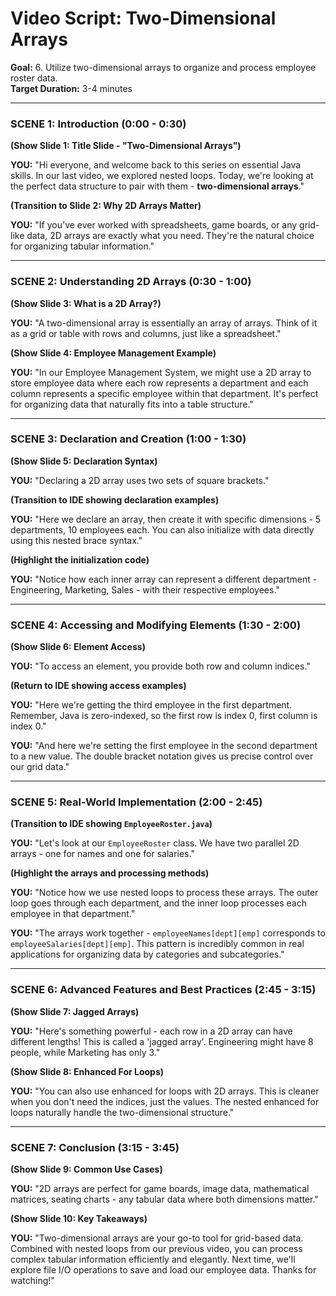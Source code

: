 # Video Script: Two-Dimensional Arrays

**Goal:** 6. Utilize two-dimensional arrays to organize and process employee roster data.  
**Target Duration:** 3-4 minutes

---

### SCENE 1: Introduction (0:00 - 0:30)

**(Show Slide 1: Title Slide - "Two-Dimensional Arrays")**

**YOU:**
"Hi everyone, and welcome back to this series on essential Java skills. In our last video, we explored nested loops. Today, we're looking at the perfect data structure to pair with them - **two-dimensional arrays**."

**(Transition to Slide 2: Why 2D Arrays Matter)**

**YOU:**
"If you've ever worked with spreadsheets, game boards, or any grid-like data, 2D arrays are exactly what you need. They're the natural choice for organizing tabular information."

---

### SCENE 2: Understanding 2D Arrays (0:30 - 1:00)

**(Show Slide 3: What is a 2D Array?)**

**YOU:**
"A two-dimensional array is essentially an array of arrays. Think of it as a grid or table with rows and columns, just like a spreadsheet."

**(Show Slide 4: Employee Management Example)**

**YOU:**
"In our Employee Management System, we might use a 2D array to store employee data where each row represents a department and each column represents a specific employee within that department. It's perfect for organizing data that naturally fits into a table structure."

---

### SCENE 3: Declaration and Creation (1:00 - 1:30)

**(Show Slide 5: Declaration Syntax)**

**YOU:**
"Declaring a 2D array uses two sets of square brackets."

**(Transition to IDE showing declaration examples)**

**YOU:**
"Here we declare an array, then create it with specific dimensions - 5 departments, 10 employees each. You can also initialize with data directly using this nested brace syntax."

**(Highlight the initialization code)**

**YOU:**
"Notice how each inner array can represent a different department - Engineering, Marketing, Sales - with their respective employees."

---

### SCENE 4: Accessing and Modifying Elements (1:30 - 2:00)

**(Show Slide 6: Element Access)**

**YOU:**
"To access an element, you provide both row and column indices."

**(Return to IDE showing access examples)**

**YOU:**
"Here we're getting the third employee in the first department. Remember, Java is zero-indexed, so the first row is index 0, first column is index 0."

**YOU:**
"And here we're setting the first employee in the second department to a new value. The double bracket notation gives us precise control over our grid data."

---

### SCENE 5: Real-World Implementation (2:00 - 2:45)

**(Transition to IDE showing `EmployeeRoster.java`)**

**YOU:**
"Let's look at our `EmployeeRoster` class. We have two parallel 2D arrays - one for names and one for salaries."

**(Highlight the arrays and processing methods)**

**YOU:**
"Notice how we use nested loops to process these arrays. The outer loop goes through each department, and the inner loop processes each employee in that department."

**YOU:**
"The arrays work together - `employeeNames[dept][emp]` corresponds to `employeeSalaries[dept][emp]`. This pattern is incredibly common in real applications for organizing data by categories and subcategories."

---

### SCENE 6: Advanced Features and Best Practices (2:45 - 3:15)

**(Show Slide 7: Jagged Arrays)**

**YOU:**
"Here's something powerful - each row in a 2D array can have different lengths! This is called a 'jagged array'. Engineering might have 8 people, while Marketing has only 3."

**(Show Slide 8: Enhanced For Loops)**

**YOU:**
"You can also use enhanced for loops with 2D arrays. This is cleaner when you don't need the indices, just the values. The nested enhanced for loops naturally handle the two-dimensional structure."

---

### SCENE 7: Conclusion (3:15 - 3:45)

**(Show Slide 9: Common Use Cases)**

**YOU:**
"2D arrays are perfect for game boards, image data, mathematical matrices, seating charts - any tabular data where both dimensions matter."

**(Show Slide 10: Key Takeaways)**

**YOU:**
"Two-dimensional arrays are your go-to tool for grid-based data. Combined with nested loops from our previous video, you can process complex tabular information efficiently and elegantly. Next time, we'll explore file I/O operations to save and load our employee data. Thanks for watching!"